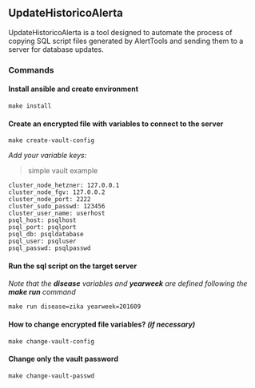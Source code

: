 ## UpdateHistoricoAlerta

UpdateHistoricoAlerta is a tool designed to automate the process of copying SQL script files generated by AlertTools and sending them to a server for database updates.

### Commands

#### Install ansible and create environment
```
make install
```
#### Create an encrypted file with variables to connect to the server
```
make create-vault-config
```
*Add your variable keys:*
> simple vault example
```
cluster_node_hetzner: 127.0.0.1
cluster_node_fgv: 127.0.0.2
cluster_node_port: 2222
cluster_sudo_passwd: 123456
cluster_user_name: userhost
psql_host: psqlhost
psql_port: psqlport
psql_db: psqldatabase
psql_user: psqluser
psql_passwd: psqlpasswd
```

####  Run the sql script on the target server
*Note that the **disease** variables and **yearweek** are defined following the **make run** command*
```
make run disease=zika yearweek=201609
```

#### How to change encrypted file variables? *(if necessary)*
```
make change-vault-config
```

#### Change only the vault password

```
make change-vault-passwd
```
